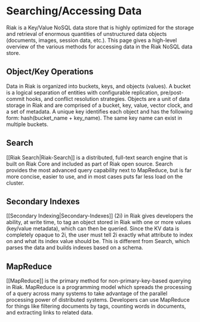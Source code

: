 # Searching/Accessing Data

Riak is a Key/Value NoSQL data store that is highly optimized for the storage and retrieval of enormous quantities of unstructured data objects (documents, images, session data, etc.). This page gives a high-level overview of the various methods for accessing data in the Riak NoSQL data store.

## Object/Key Operations
Data in Riak is organized into buckets, keys, and objects (values). A bucket is a logical separation of entities with configurable replication, pre/post-commit hooks, and conflict resolution strategies. Objects are a unit of data storage in Riak and are comprised of a bucket, key, value, vector clock, and a set of metadata. A unique key identifies each object and has the following form: hash(bucket_name + key_name). The same key name can exist in multiple buckets.

## Search
[[Riak Search|Riak-Search]] is a distributed, full-text search engine that is built on Riak Core and included as part of Riak open source. Search provides the most advanced query capability next to MapReduce, but is far more concise, easier to use, and in most cases puts far less load on the cluster.

## Secondary Indexes
[[Secondary Indexing|Secondary-Indexes]]  (2i) in Riak gives developers the ability, at write time, to tag an object stored in Riak with one or more values (key/value metadata), which can then be queried.
Since the KV data is completely opaque to 2i, the user must tell 2i exactly what attribute to index on and what its index value should be. This is different from Search, which parses the data and builds indexes based on a schema.

## MapReduce
[[MapReduce]] is the primary method for non-primary-key-based querying in Riak.  MapReduce is a programming model which spreads the processing of a query across many systems to take advantage of the parallel processing power of distributed systems. Developers can use MapReduce for things like filtering documents by tags, counting words in documents, and extracting links to related data.


